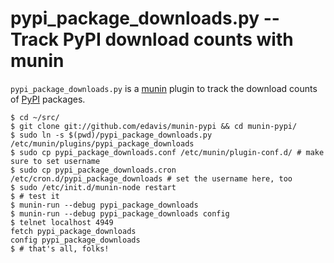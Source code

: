pypi_package_downloads.py -- Track PyPI download counts with munin
==================================================================

`pypi_package_downloads.py` is a [munin](http://munin-monitoring.org/)
plugin to track the download counts of [PyPI](http://pypi.python.org/pypi) packages.

```shell
$ cd ~/src/
$ git clone git://github.com/edavis/munin-pypi && cd munin-pypi/
$ sudo ln -s $(pwd)/pypi_package_downloads.py /etc/munin/plugins/pypi_package_downloads
$ sudo cp pypi_package_downloads.conf /etc/munin/plugin-conf.d/ # make sure to set username
$ sudo cp pypi_package_downloads.cron /etc/cron.d/pypi_package_downloads # set the username here, too
$ sudo /etc/init.d/munin-node restart
$ # test it
$ munin-run --debug pypi_package_downloads
$ munin-run --debug pypi_package_downloads config
$ telnet localhost 4949
fetch pypi_package_downloads
config pypi_package_downloads
$ # that's all, folks!
```
